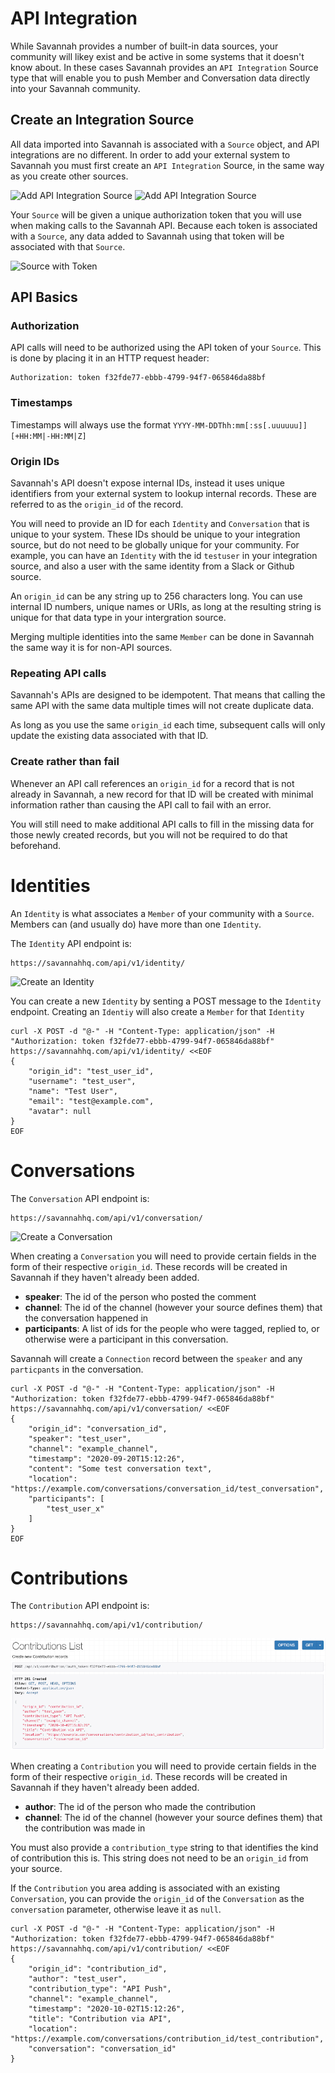 # API Integration

While Savannah provides a number of built-in data sources, your community will likey exist and be active in some systems that it doesn't know about. In these cases Savannah provides an `API Integration` Source type that will enable you to push Member and Conversation data directly into your Savannah community.

## Create an Integration Source

All data imported into Savannah is associated with a `Source` object, and API integrations are no different. In order to add your external system to Savannah you must first create an `API Integration` Source, in the same way as you create other sources.

![Add API Integration Source](./AddSourceMenu.png) ![Add API Integration Source](./AddSourceForm.png)

Your `Source` will be given a unique authorization token that you will use when making calls to the Savannah API. Because each token is associated with a `Source`, any data added to Savannah using that token will be associated with that `Source`.

![Source with Token](./APISourceToken.png)

## API Basics

### Authorization

API calls will need to be authorized using the API token of your `Source`. This is done by placing it in an HTTP request header:

```
Authorization: token f32fde77-ebbb-4799-94f7-065846da88bf
```

### Timestamps

Timestamps will always use the format `YYYY-MM-DDThh:mm[:ss[.uuuuuu]][+HH:MM|-HH:MM|Z]`

### Origin IDs

Savannah's API doesn't expose internal IDs, instead it uses unique identifiers from your external system to lookup internal records. These are referred to as the `origin_id` of the record.

You will need to provide an ID for each `Identity` and `Conversation` that is unique to your system. These IDs should be unique to your integration source, but do not need to be globally unique for your community. For example, you can have an `Identity` with the id `testuser` in your integration source, and also a user with the same identity from a Slack or Github source. 

An `origin_id` can be any string up to 256 characters long. You can use internal ID numbers, unique names or URIs, as long at the resulting string is unique for that data type in your intergration source.

Merging multiple identities into the same `Member` can be done in Savannah the same way it is for non-API sources.

### Repeating API calls

Savannah's APIs are designed to be idempotent. That means that calling the same API with the same data multiple times will not create duplicate data.

As long as you use the same `origin_id` each time, subsequent calls will only update the existing data associated with that ID.

### Create rather than fail

Whenever an API call references an `origin_id` for a record that is not already in Savannah, a new record for that ID will be created with minimal information rather than causing the API call to fail with an error.

You will still need to make additional API calls to fill in the missing data for those newly created records, but you will not be required to do that beforehand.

# Identities

An `Identity` is what associates a `Member` of your community with a `Source`. Members can (and usually do) have more than one `Identity`.

The `Identity` API endpoint is:

```
https://savannahhq.com/api/v1/identity/
```

![Create an Identity](./IdentityAPI.png)

You can create a new `Identity` by senting a POST message to the `Identity` endpoint. Creating an `Identiy` will also create a `Member` for that `Identity`

```
curl -X POST -d "@-" -H "Content-Type: application/json" -H "Authorization: token f32fde77-ebbb-4799-94f7-065846da88bf" https://savannahhq.com/api/v1/identity/ <<EOF
{
    "origin_id": "test_user_id",
    "username": "test_user",
    "name": "Test User",
    "email": "test@example.com",
    "avatar": null
}
EOF
```

# Conversations

The `Conversation` API endpoint is:

```
https://savannahhq.com/api/v1/conversation/
```

![Create a Conversation](./ConversationsAPI.png)

When creating a `Conversation` you will need to provide certain fields in the form of their respective `origin_id`. These records will be created in Savannah if they haven't already been added.

* **speaker**: The id of the person who posted the comment
* **channel**: The id of the channel (however your source defines them) that the conversation happened in
* **participants**: A list of ids for the people who were tagged, replied to, or otherwise were a participant in this conversation.

Savannah will create a `Connection` record between the `speaker` and any `particpants` in the conversation.

```
curl -X POST -d "@-" -H "Content-Type: application/json" -H "Authorization: token f32fde77-ebbb-4799-94f7-065846da88bf" https://savannahhq.com/api/v1/conversation/ <<EOF
{
    "origin_id": "conversation_id",
    "speaker": "test_user",
    "channel": "example_channel",
    "timestamp": "2020-09-20T15:12:26",
    "content": "Some test conversation text",
    "location": "https://example.com/conversations/conversation_id/test_conversation",
    "participants": [
        "test_user_x"
    ]
}
EOF
```

# Contributions

The `Contribution` API endpoint is:

```
https://savannahhq.com/api/v1/contribution/
```

![Create a Contribution](./ContributionsAPI.png)

When creating a `Contribution` you will need to provide certain fields in the form of their respective `origin_id`. These records will be created in Savannah if they haven't already been added.

* **author**: The id of the person who made the contribution
* **channel**: The id of the channel (however your source defines them) that the contribution was made in

You must also provide a `contribution_type` string to that identifies the kind of contribution this is. This string does not need to be an `origin_id` from your source.

If the `Contribution` you area adding is associated with an existing `Conversation`, you can provide the `origin_id` of the `Conversation` as the `conversation` parameter, otherwise leave it as `null`.

```
curl -X POST -d "@-" -H "Content-Type: application/json" -H "Authorization: token f32fde77-ebbb-4799-94f7-065846da88bf" https://savannahhq.com/api/v1/contribution/ <<EOF
{
    "origin_id": "contribution_id",
    "author": "test_user",
    "contribution_type": "API Push",
    "channel": "example_channel",
    "timestamp": "2020-10-02T15:12:26",
    "title": "Contribution via API",
    "location": "https://example.com/conversations/contribution_id/test_contribution",
    "conversation": "conversation_id"
}
```